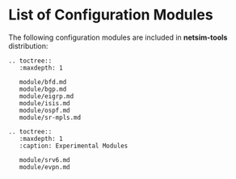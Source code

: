 # List of Configuration Modules

The following configuration modules are included in **netsim-tools** distribution:

```eval_rst
.. toctree::
   :maxdepth: 1

   module/bfd.md
   module/bgp.md
   module/eigrp.md
   module/isis.md
   module/ospf.md
   module/sr-mpls.md
```

```eval_rst
.. toctree::
   :maxdepth: 1
   :caption: Experimental Modules

   module/srv6.md
   module/evpn.md
```
